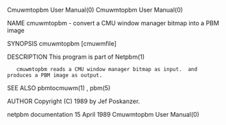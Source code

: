 Cmuwmtopbm User Manual(0)                                                                                                                                                           Cmuwmtopbm User Manual(0)



NAME
       cmuwmtopbm - convert a CMU window manager bitmap into a PBM image


SYNOPSIS
       cmuwmtopbm [cmuwmfile]


DESCRIPTION
       This program is part of Netpbm(1)

       cmuwmtopbm reads a CMU window manager bitmap as input.  and produces a PBM image as output.


SEE ALSO
       pbmtocmuwm(1) , pbm(5)



AUTHOR
       Copyright (C) 1989 by Jef Poskanzer.



netpbm documentation                                                                            15 April 1989                                                                       Cmuwmtopbm User Manual(0)
